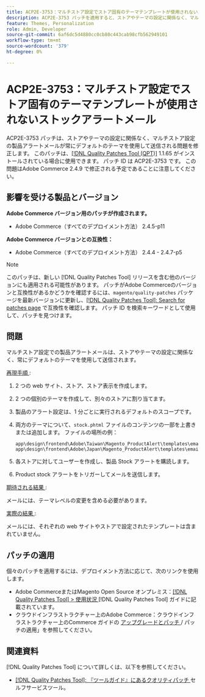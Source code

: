 ```yaml
---
title: ACP2E-3753：マルチストア設定でストア固有のテーマテンプレートが使用されないストックアラートメール
description: ACP2E-3753 パッチを適用すると、ストアやテーマの設定に関係なく、マルチストア設定の商品アラートメールが常にデフォルトのテーマを使用して送信されるAdobe Commerceの問題が修正されます。
feature: Themes, Personalization
role: Admin, Developer
source-git-commit: 6af6dc5d4880cc0cb80c443cab98cfb562949101
workflow-type: tm+mt
source-wordcount: '379'
ht-degree: 0%

---
```



# ACP2E-3753：マルチストア設定でストア固有のテーマテンプレートが使用されないストックアラートメール

ACP2E-3753 パッチは、ストアやテーマの設定に関係なく、マルチストア設定の製品アラートメールが常にデフォルトのテーマを使用して送信される問題を修正します。 このパッチは、[[!DNL Quality Patches Tool (QPT)]](/help/tools/quality-patches-tool/quality-patches-tool-to-self-serve-quality-patches.md) 1.1.65 がインストールされている場合に使用できます。 パッチ ID は ACP2E-3753 です。 この問題はAdobe Commerce 2.4.9 で修正される予定であることに注意してください。

## 影響を受ける製品とバージョン

**Adobe Commerce バージョン用のパッチが作成されます。**

* Adobe Commerce（すべてのデプロイメント方法） 2.4.5-p11

**Adobe Commerce バージョンとの互換性：**

* Adobe Commerce（すべてのデプロイメント方法） 2.4.4 - 2.4.7-p5

>[!NOTE]
>
>このパッチは、新しい [!DNL Quality Patches Tool] リリースを含む他のバージョンにも適用される可能性があります。 パッチがAdobe Commerceのバージョンと互換性があるかどうかを確認するには、`magento/quality-patches` パッケージを最新バージョンに更新し、[[!DNL Quality Patches Tool]: Search for patches page](https://experienceleague.adobe.com/tools/commerce-quality-patches/index.html) で互換性を確認します。 パッチ ID を検索キーワードとして使用して、パッチを見つけます。

## 問題

マルチストア設定での製品アラートメールは、ストアやテーマの設定に関係なく、常にデフォルトのテーマを使用して送信されます。

<u> 再現手順 </u>:

1. 2 つの web サイト、ストア、ストア表示を作成します。
1. 2 つの個別のテーマを作成して、別々のストアに割り当てます。
1. 製品のアラート設定は、1 分ごとに実行されるデフォルトのスコープです。
1. 両方のテーマについて、`stock.phtml` ファイルのコンテンツの一部を上書きまたは追加します。 ファイルの場所の例：

   ```
   app\design\frontend\Adobe\Taiwan\Magento_ProductAlert\templates\email\stock.phtml
   app\design\frontend\Adobe\Japan\Magento_ProductAlert\templates\email\stock.phtml
   ```

1. 各ストアに対してユーザーを作成し、製品 Stock アラートを購読します。
1. Product stock アラートをトリガーしてメールを送信します。

<u> 期待される結果 </u>:

メールには、テーマレベルの変更を含める必要があります。

<u> 実際の結果 </u>:

メールには、それぞれの web サイトやストアで設定されたテンプレートは含まれていません。

## パッチの適用

個々のパッチを適用するには、デプロイメント方法に応じて、次のリンクを使用します。

* Adobe CommerceまたはMagento Open Source オンプレミス：[[!DNL Quality Patches Tool] > 使用状況 ](/help/tools/quality-patches-tool/usage.md) [!DNL Quality Patches Tool] ガイドに記載されています。
* クラウドインフラストラクチャー上のAdobe Commerce：クラウドインフラストラクチャー上のCommerce ガイドの [ アップグレードとパッチ ](https://experienceleague.adobe.com/docs/commerce-cloud-service/user-guide/develop/upgrade/apply-patches.html)/ パッチの適用」を参照してください。

## 関連資料

[!DNL Quality Patches Tool] について詳しくは、以下を参照してください。

* [[!DNL Quality Patches Tool]: 『ツールガイド』にあるクオリティパッチ ](/help/tools/quality-patches-tool/quality-patches-tool-to-self-serve-quality-patches.md) セルフサービスツール。
